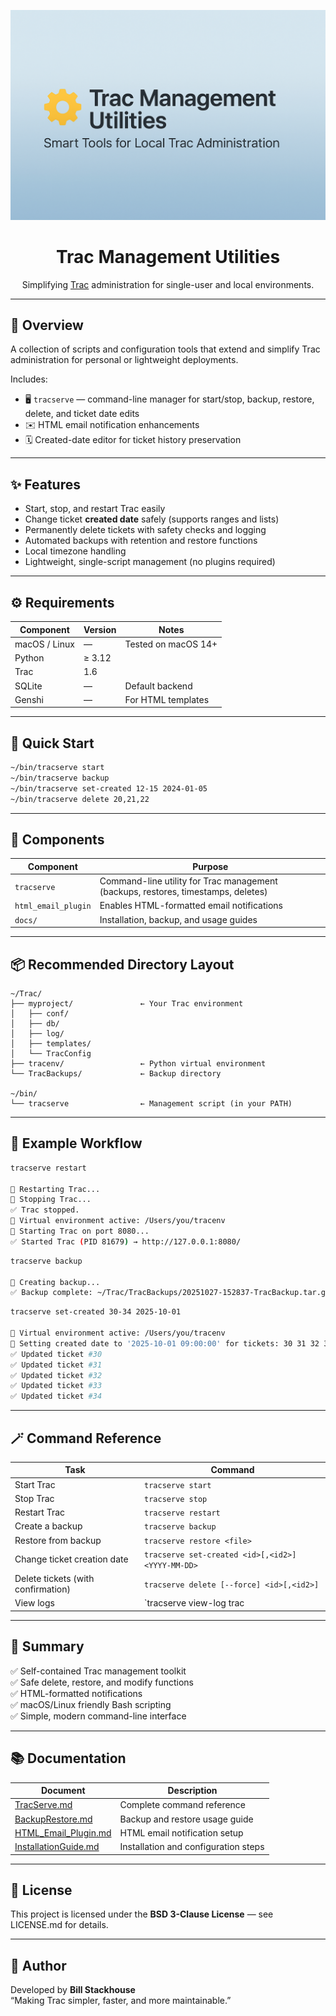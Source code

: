 <p align="center">
  <img src="https://github.com/billsdesk/TracTools/blob/main/tractools-banner.png?raw=true" 
       alt="Trac Management Utilities Banner" width="800">
</p>

<h1 align="center">Trac Management Utilities</h1>

<p align="center">
  Simplifying <a href="https://trac.edgewall.org/">Trac</a> administration for single-user and local environments.
</p>

---

## 🧰 Overview

A collection of scripts and configuration tools that extend and simplify Trac administration for personal or lightweight deployments.

Includes:

- 🖥️ `tracserve` — command-line manager for start/stop, backup, restore, delete, and ticket date edits  
- ✉️ HTML email notification enhancements  
- 🗓️ Created-date editor for ticket history preservation  

---

## ✨ Features

- Start, stop, and restart Trac easily  
- Change ticket **created date** safely (supports ranges and lists)  
- Permanently delete tickets with safety checks and logging  
- Automated backups with retention and restore functions  
- Local timezone handling  
- Lightweight, single-script management (no plugins required)  

---

## ⚙️ Requirements

| Component | Version | Notes |
|------------|----------|--------|
| macOS / Linux | — | Tested on macOS 14+ |
| Python | ≥ 3.12 | |
| Trac | 1.6 | |
| SQLite | — | Default backend |
| Genshi | — | For HTML templates |

---

## 🚀 Quick Start

```bash
~/bin/tracserve start
~/bin/tracserve backup
~/bin/tracserve set-created 12-15 2024-01-05
~/bin/tracserve delete 20,21,22
```

---

## 🧩 Components

| Component | Purpose |
|------------|----------|
| `tracserve` | Command-line utility for Trac management (backups, restores, timestamps, deletes) |
| `html_email_plugin` | Enables HTML-formatted email notifications |
| `docs/` | Installation, backup, and usage guides |

---

## 📦 Recommended Directory Layout

```
~/Trac/
├── myproject/               ← Your Trac environment
│   ├── conf/
│   ├── db/
│   ├── log/
│   ├── templates/
│   └── TracConfig
├── tracenv/                 ← Python virtual environment
└── TracBackups/             ← Backup directory

~/bin/
└── tracserve                ← Management script (in your PATH)
```


---

## 🧠 Example Workflow

```bash
tracserve restart

🔄 Restarting Trac...
🛑 Stopping Trac...
✅ Trac stopped.
🧠 Virtual environment active: /Users/you/tracenv
🚀 Starting Trac on port 8080...
✅ Started Trac (PID 81679) → http://127.0.0.1:8080/
```

```bash
tracserve backup

💾 Creating backup...
✅ Backup complete: ~/Trac/TracBackups/20251027-152837-TracBackup.tar.gz
```

```bash
tracserve set-created 30-34 2025-10-01

🧠 Virtual environment active: /Users/you/tracenv
📝 Setting created date to '2025-10-01 09:00:00' for tickets: 30 31 32 33 34
✅ Updated ticket #30
✅ Updated ticket #31
✅ Updated ticket #32
✅ Updated ticket #33
✅ Updated ticket #34
```

---

## 🪄 Command Reference

| Task | Command |
|------|----------|
| Start Trac | `tracserve start` |
| Stop Trac | `tracserve stop` |
| Restart Trac | `tracserve restart` |
| Create a backup | `tracserve backup` |
| Restore from backup | `tracserve restore <file>` |
| Change ticket creation date | `tracserve set-created <id>[,<id2>] <YYYY-MM-DD>` |
| Delete tickets (with confirmation) | `tracserve delete [--force] <id>[,<id2>]` |
| View logs | `tracserve view-log trac|tracserve <count>` |

---

## 🧾 Summary

✅ Self-contained Trac management toolkit  
✅ Safe delete, restore, and modify functions  
✅ HTML-formatted notifications  
✅ macOS/Linux friendly Bash scripting  
✅ Simple, modern command-line interface  

---

## 📚 Documentation

| Document | Description |
|-----------|--------------|
| [TracServe.md](docs/TracServe.md) | Complete command reference |
| [BackupRestore.md](docs/BackupRestore.md) | Backup and restore usage guide |
| [HTML_Email_Plugin.md](docs/HTML_Email_Plugin.md) | HTML email notification setup |
| [InstallationGuide.md](docs/InstallationGuide.md) | Installation and configuration steps |

---

## 📄 License
This project is licensed under the **BSD 3-Clause License** — see LICENSE.md for details.

---

## 💬 Author
Developed by **Bill Stackhouse**  
“Making Trac simpler, faster, and more maintainable.”

